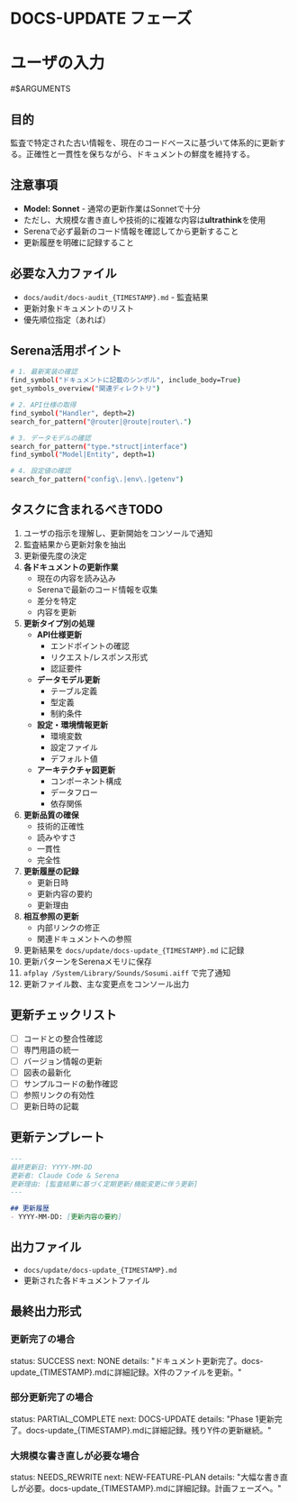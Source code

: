 # DOCS-UPDATE フェーズ

# ユーザの入力
#$ARGUMENTS

## 目的
監査で特定された古い情報を、現在のコードベースに基づいて体系的に更新する。正確性と一貫性を保ちながら、ドキュメントの鮮度を維持する。

## 注意事項
- **Model: Sonnet** - 通常の更新作業はSonnetで十分
- ただし、大規模な書き直しや技術的に複雑な内容は**ultrathink**を使用
- Serenaで必ず最新のコード情報を確認してから更新すること
- 更新履歴を明確に記録すること

## 必要な入力ファイル
- `docs/audit/docs-audit_{TIMESTAMP}.md` - 監査結果
- 更新対象ドキュメントのリスト
- 優先順位指定（あれば）

## Serena活用ポイント
```bash
# 1. 最新実装の確認
find_symbol("ドキュメントに記載のシンボル", include_body=True)
get_symbols_overview("関連ディレクトリ")

# 2. API仕様の取得
find_symbol("Handler", depth=2)
search_for_pattern("@router|@route|router\.")

# 3. データモデルの確認
search_for_pattern("type.*struct|interface")
find_symbol("Model|Entity", depth=1)

# 4. 設定値の確認
search_for_pattern("config\.|env\.|getenv")
```

## タスクに含まれるべきTODO
1. ユーザの指示を理解し、更新開始をコンソールで通知
2. 監査結果から更新対象を抽出
3. 更新優先度の決定
4. **各ドキュメントの更新作業**
   - 現在の内容を読み込み
   - Serenaで最新のコード情報を収集
   - 差分を特定
   - 内容を更新
5. **更新タイプ別の処理**
   - **API仕様更新**
     - エンドポイントの確認
     - リクエスト/レスポンス形式
     - 認証要件
   - **データモデル更新**
     - テーブル定義
     - 型定義
     - 制約条件
   - **設定・環境情報更新**
     - 環境変数
     - 設定ファイル
     - デフォルト値
   - **アーキテクチャ図更新**
     - コンポーネント構成
     - データフロー
     - 依存関係
6. **更新品質の確保**
   - 技術的正確性
   - 読みやすさ
   - 一貫性
   - 完全性
7. **更新履歴の記録**
   - 更新日時
   - 更新内容の要約
   - 更新理由
8. **相互参照の更新**
   - 内部リンクの修正
   - 関連ドキュメントへの参照
9. 更新結果を `docs/update/docs-update_{TIMESTAMP}.md` に記録
10. 更新パターンをSerenaメモリに保存
11. `afplay /System/Library/Sounds/Sosumi.aiff` で完了通知
12. 更新ファイル数、主な変更点をコンソール出力

## 更新チェックリスト
- [ ] コードとの整合性確認
- [ ] 専門用語の統一
- [ ] バージョン情報の更新
- [ ] 図表の最新化
- [ ] サンプルコードの動作確認
- [ ] 参照リンクの有効性
- [ ] 更新日時の記載

## 更新テンプレート
```markdown
---
最終更新日: YYYY-MM-DD
更新者: Claude Code & Serena
更新理由: [監査結果に基づく定期更新/機能変更に伴う更新]
---

## 更新履歴
- YYYY-MM-DD: [更新内容の要約]
```

## 出力ファイル
- `docs/update/docs-update_{TIMESTAMP}.md`
- 更新された各ドキュメントファイル

## 最終出力形式
### 更新完了の場合
status: SUCCESS
next: NONE
details: "ドキュメント更新完了。docs-update_{TIMESTAMP}.mdに詳細記録。X件のファイルを更新。"

### 部分更新完了の場合
status: PARTIAL_COMPLETE
next: DOCS-UPDATE
details: "Phase 1更新完了。docs-update_{TIMESTAMP}.mdに詳細記録。残りY件の更新継続。"

### 大規模な書き直しが必要な場合
status: NEEDS_REWRITE
next: NEW-FEATURE-PLAN
details: "大幅な書き直しが必要。docs-update_{TIMESTAMP}.mdに詳細記録。計画フェーズへ。"